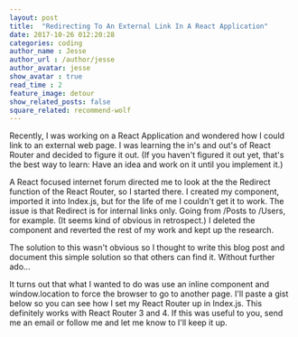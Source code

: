 ```yaml
---
layout: post
title:  "Redirecting To An External Link In A React Application"
date: 2017-10-26 012:20:28
categories: coding
author_name : Jesse
author_url : /author/jesse
author_avatar: jesse
show_avatar : true
read_time : 2
feature_image: detour
show_related_posts: false
square_related: recommend-wolf
---
```

<p>Recently, I was working on a React Application and wondered how I could link to an external web page. I was learning the in's and out's of React Router and decided to figure it out. (If you haven't figured it out yet, that's the best way to learn: Have an idea and work on it until you implement it.)</p>

<p>A React focused internet forum directed me to look at the the Redirect
function of the React Router, so I started there. I created my component, imported it into Index.js, but for the life of me I couldn't get it to work. The issue is that Redirect is for internal links only. Going from /Posts to /Users, for example. (It seems kind of obvious in retrospect.) I deleted the component and reverted the rest of my work and kept up the research.<p>

<p>The solution to this wasn't obvious so I thought to write this blog post and document this simple solution so that others can find it. Without further ado...

It turns out that what I wanted to do was use an inline component and window.location to force the browser to go to another page. I'll paste a gist below so you can see how I set my React Router up in Index.js. This definitely works with React Router 3 and 4. If this was useful to you, send me an email or follow me and let me know to I'll keep it up.<p>

<script src="https://gist.github.com/piratebroadcast/ff057097328b823251b3976117404934.js"></script>
